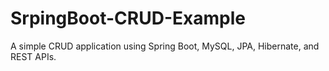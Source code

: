 # SrpingBoot-CRUD-Example
A simple CRUD application using Spring Boot, MySQL, JPA, Hibernate, and REST APIs.
